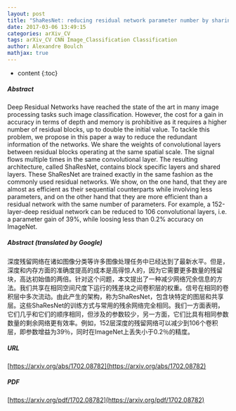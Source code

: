 ```yaml
---
layout: post
title: "ShaResNet: reducing residual network parameter number by sharing weights"
date: 2017-03-06 13:49:15
categories: arXiv_CV
tags: arXiv_CV CNN Image_Classification Classification
author: Alexandre Boulch
mathjax: true
---
```


* content
{:toc}

##### Abstract
Deep Residual Networks have reached the state of the art in many image processing tasks such image classification. However, the cost for a gain in accuracy in terms of depth and memory is prohibitive as it requires a higher number of residual blocks, up to double the initial value. To tackle this problem, we propose in this paper a way to reduce the redundant information of the networks. We share the weights of convolutional layers between residual blocks operating at the same spatial scale. The signal flows multiple times in the same convolutional layer. The resulting architecture, called ShaResNet, contains block specific layers and shared layers. These ShaResNet are trained exactly in the same fashion as the commonly used residual networks. We show, on the one hand, that they are almost as efficient as their sequential counterparts while involving less parameters, and on the other hand that they are more efficient than a residual network with the same number of parameters. For example, a 152-layer-deep residual network can be reduced to 106 convolutional layers, i.e. a parameter gain of 39\%, while loosing less than 0.2\% accuracy on ImageNet.

##### Abstract (translated by Google)
深度残留网络在诸如图像分类等许多图像处理任务中已经达到了最新水平。但是，深度和内存方面的准确度提高的成本是高得惊人的，因为它需要更多数量的残留块，高达初始值的两倍。针对这个问题，本文提出了一种减少网络冗余信息的方法。我们共享在相同空间尺度下运行的残差块之间卷积层的权重。信号在相同的卷积层中多次流动。由此产生的架构，称为ShaResNet，包含块特定的图层和共享层。这些ShaResNet的训练方式与常用的残余网络完全相同。我们一方面表明，它们几乎和它们的顺序相同，但涉及的参数较少，另一方面，它们比具有相同参数数量的剩余网络更有效率。例如，152层深度的残留网络可以减少到106个卷积层，即参数增益为39％，同时在ImageNet上丢失小于0.2％的精度。

##### URL
[https://arxiv.org/abs/1702.08782](https://arxiv.org/abs/1702.08782)

##### PDF
[https://arxiv.org/pdf/1702.08782](https://arxiv.org/pdf/1702.08782)

